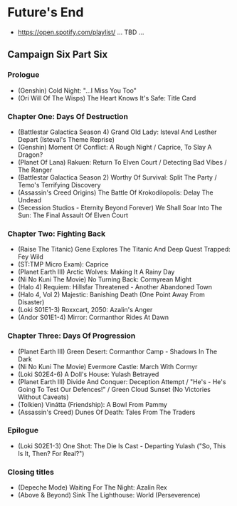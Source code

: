 # Future's End

* https://open.spotify.com/playlist/ ... TBD ...

## Campaign Six Part Six
### Prologue

* (Genshin) Cold Night: "...I Miss You Too"
* (Ori Will Of The Wisps) The Heart Knows It's Safe: Title Card

### Chapter One: Days Of Destruction

* (Battlestar Galactica Season 4) Grand Old Lady: Isteval And Lesther Depart (Isteval's Theme Reprise)
* (Genshin) Moment Of Conflict: A Rough Night / Caprice, To Slay A Dragon?
* (Planet Of Lana) Rakuen: Return To Elven Court / Detecting Bad Vibes / The Ranger
* (Battlestar Galactica Season 2) Worthy Of Survival: Split The Party / Temo's Terrifying Discovery
* (Assassin's Creed Origins) The Battle Of Krokodilopolis: Delay The Undead
* (Secession Studios - Eternity Beyond Forever) We Shall Soar Into The Sun: The Final Assault Of Elven Court

### Chapter Two: Fighting Back

* (Raise The Titanic) Gene Explores The Titanic And Deep Quest Trapped: Fey Wild
* (ST:TMP Micro Exam): Caprice
* (Planet Earth III) Arctic Wolves: Making It A Rainy Day
* (Ni No Kuni The Movie) No Turning Back: Cormyrean Might
* (Halo 4) Requiem: Hillsfar Threatened - Another Abandoned Town
* (Halo 4, Vol 2) Majestic: Banishing Death (One Point Away From Disaster)
* (Loki S01E1-3) Roxxcart, 2050: Azalin's Anger
* (Andor S01E1-4) Mirror: Cormanthor Rides At Dawn

### Chapter Three: Days Of Progression

* (Planet Earth III) Green Desert: Cormanthor Camp - Shadows In The Dark
* (Ni No Kuni The Movie) Evermore Castle: March With Cormyr
* (Loki S02E4-6) A Doll's House: Yulash Betrayed
* (Planet Earth III) Divide And Conquer: Deception Attempt / "He's - He's Going To Test Our Defences!" / Green Cloud Sunset (No Victories Without Caveats)
* (Tolkien) Vinátta (Friendship): A Bowl From Pammy
* (Assassin's Creed) Dunes Of Death: Tales From The Traders

### Epilogue

* (Loki S02E1-3) One Shot: The Die Is Cast - Departing Yulash ("So, This Is It, Then? For Real?")

### Closing titles

* (Depeche Mode) Waiting For The Night: Azalin Rex
* (Above & Beyond) Sink The Lighthouse: World (Perseverence)
